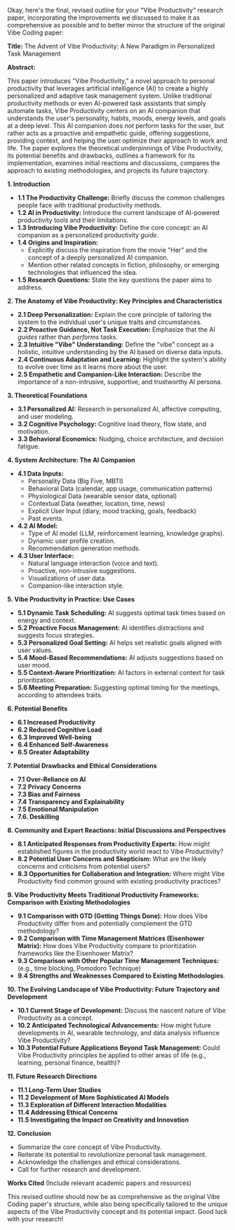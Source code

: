 Okay, here's the final, revised outline for your "Vibe Productivity" research paper, incorporating the improvements we discussed to make it as comprehensive as possible and to better mirror the structure of the original Vibe Coding paper:

**Title:** The Advent of Vibe Productivity: A New Paradigm in Personalized Task Management

**Abstract:**

This paper introduces "Vibe Productivity," a novel approach to personal productivity that leverages artificial intelligence (AI) to create a highly personalized and adaptive task management system. Unlike traditional productivity methods or even AI-powered task assistants that simply automate tasks, Vibe Productivity centers on an AI companion that understands the user's personality, habits, moods, energy levels, and goals at a deep level. This AI companion does *not* perform tasks for the user, but rather acts as a proactive and empathetic guide, offering suggestions, providing context, and helping the user optimize their approach to work and life. The paper explores the theoretical underpinnings of Vibe Productivity, its potential benefits and drawbacks, outlines a framework for its implementation, examines initial reactions and discussions, compares the approach to existing methodologies, and projects its future trajectory.

**1. Introduction**

*   **1.1 The Productivity Challenge:** Briefly discuss the common challenges people face with traditional productivity methods.
*   **1.2 AI in Productivity:** Introduce the current landscape of AI-powered productivity tools and their limitations.
*   **1.3 Introducing Vibe Productivity:** Define the core concept: an AI companion as a personalized productivity *guide*.
*   **1.4 Origins and Inspiration:**
    *   Explicitly discuss the inspiration from the movie "Her" and the concept of a deeply personalized AI companion.
    *   Mention other related concepts in fiction, philosophy, or emerging technologies that influenced the idea.
*   **1.5 Research Questions:** State the key questions the paper aims to address.

**2. The Anatomy of Vibe Productivity: Key Principles and Characteristics**

*   **2.1 Deep Personalization:** Explain the core principle of tailoring the system to the individual user's unique traits and circumstances.
*   **2.2 Proactive Guidance, Not Task Execution:** Emphasize that the AI *guides* rather than *performs* tasks.
*   **2.3 Intuitive "Vibe" Understanding:** Define the "vibe" concept as a holistic, intuitive understanding by the AI based on diverse data inputs.
*   **2.4 Continuous Adaptation and Learning:** Highlight the system's ability to evolve over time as it learns more about the user.
*   **2.5 Empathetic and Companion-Like Interaction:** Describe the importance of a non-intrusive, supportive, and trustworthy AI persona.

**3. Theoretical Foundations**

*   **3.1 Personalized AI:** Research in personalized AI, affective computing, and user modeling.
*   **3.2 Cognitive Psychology:** Cognitive load theory, flow state, and motivation.
*   **3.3 Behavioral Economics:** Nudging, choice architecture, and decision fatigue.

**4. System Architecture: The AI Companion**

*   **4.1 Data Inputs:**
    *   Personality Data (Big Five, MBTI)
    *   Behavioral Data (calendar, app usage, communication patterns)
    *   Physiological Data (wearable sensor data, optional)
    *   Contextual Data (weather, location, time, news)
    *   Explicit User Input (diary, mood tracking, goals, feedback)
    *   Past events.
*   **4.2 AI Model:**
    *   Type of AI model (LLM, reinforcement learning, knowledge graphs).
    *   Dynamic user profile creation.
    *   Recommendation generation methods.
*   **4.3 User Interface:**
    *   Natural language interaction (voice and text).
    *   Proactive, non-intrusive suggestions.
    *   Visualizations of user data.
    *   Companion-like interaction style.

**5. Vibe Productivity in Practice: Use Cases**

*   **5.1 Dynamic Task Scheduling:** AI suggests optimal task times based on energy and context.
*   **5.2 Proactive Focus Management:** AI identifies distractions and suggests focus strategies.
*   **5.3 Personalized Goal Setting:** AI helps set realistic goals aligned with user values.
*   **5.4 Mood-Based Recommendations:** AI adjusts suggestions based on user mood.
*   **5.5 Context-Aware Prioritization:** AI factors in external context for task prioritization.
*   **5.6 Meeting Preparation:** Suggesting optimal timing for the meetings, according to attendees traits.

**6. Potential Benefits**

*   **6.1 Increased Productivity**
*   **6.2 Reduced Cognitive Load**
*   **6.3 Improved Well-being**
*   **6.4 Enhanced Self-Awareness**
*   **6.5 Greater Adaptability**

**7. Potential Drawbacks and Ethical Considerations**

*   **7.1 Over-Reliance on AI**
*   **7.2 Privacy Concerns**
*   **7.3 Bias and Fairness**
*   **7.4 Transparency and Explainability**
*   **7.5 Emotional Manipulation**
*   **7.6. Deskilling**

**8. Community and Expert Reactions: Initial Discussions and Perspectives**

*   **8.1 Anticipated Responses from Productivity Experts:** How might established figures in the productivity world react to Vibe Productivity?
*   **8.2 Potential User Concerns and Skepticism:** What are the likely concerns and criticisms from potential users?
*   **8.3 Opportunities for Collaboration and Integration:** Where might Vibe Productivity find common ground with existing productivity practices?

**9. Vibe Productivity Meets Traditional Productivity Frameworks: Comparison with Existing Methodologies**

*   **9.1 Comparison with GTD (Getting Things Done):** How does Vibe Productivity differ from and potentially complement the GTD methodology?
*   **9.2 Comparison with Time Management Matrices (Eisenhower Matrix):** How does Vibe Productivity compare to prioritization frameworks like the Eisenhower Matrix?
*   **9.3 Comparison with Other Popular Time Management Techniques:** (e.g., time blocking, Pomodoro Technique)
*    **9.4 Strengths and Weaknesses Compared to Existing Methodologies**.

**10. The Evolving Landscape of Vibe Productivity: Future Trajectory and Development**

*   **10.1 Current Stage of Development:** Discuss the nascent nature of Vibe Productivity as a concept.
*   **10.2 Anticipated Technological Advancements:** How might future developments in AI, wearable technology, and data analysis influence Vibe Productivity?
*   **10.3 Potential Future Applications Beyond Task Management:** Could Vibe Productivity principles be applied to other areas of life (e.g., learning, personal finance, health)?

**11. Future Research Directions**

*   **11.1 Long-Term User Studies**
*   **11.2 Development of More Sophisticated AI Models**
*   **11.3 Exploration of Different Interaction Modalities**
*   **11.4 Addressing Ethical Concerns**
*   **11.5 Investigating the Impact on Creativity and Innovation**

**12. Conclusion**

*   Summarize the core concept of Vibe Productivity.
*   Reiterate its potential to revolutionize personal task management.
*   Acknowledge the challenges and ethical considerations.
*   Call for further research and development.

**Works Cited** (Include relevant academic papers and resources)

This revised outline should now be as comprehensive as the original Vibe Coding paper's structure, while also being specifically tailored to the unique aspects of the Vibe Productivity concept and its potential impact. Good luck with your research!

